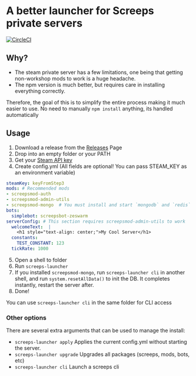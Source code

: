 # A better launcher for Screeps private servers

[![CircleCI](https://circleci.com/gh/screepers/screeps-launcher/tree/master.svg?style=shield)](https://circleci.com/gh/screepers/screeps-launcher/tree/master)

## Why?
* The steam private server has a few limitations, one being that getting non-workshop mods to work is a huge headache. 
* The npm version is much better, but requires care in installing everything correctly.

Therefore, the goal of this is to simplify the entire process making it much easier to use. 
No need to manually `npm install` anything, its handled automatically

## Usage
1. Download a release from the [Releases](https://github.com/ags131/screeps-launcher/releases) Page
2. Drop into an empty folder or your PATH
3. Get your [Steam API key](https://steamcommunity.com/dev/apikey)
4. Create config.yml (All fields are optional! You can pass STEAM_KEY as an environment variable)
  ```yaml
  steamKey: keyFromStep3
  mods: # Recommended mods
  - screepsmod-auth
  - screepsmod-admin-utils
  - screepsmod-mongo  # You must install and start `mongodb` and `redis` before this mod will work
  bots:
    simplebot: screepsbot-zeswarm
  serverConfig: # This section requires screepsmod-admin-utils to work
    welcomeText:  |
      <h1 style="text-align: center;">My Cool Server</h1>
    constants:
      TEST_CONSTANT: 123
    tickRate: 1000
  ```
5. Open a shell to folder
6. Run `screeps-launcher`
7. If you installed `screepsmod-mongo`, run `screeps-launcher cli` in another shell, and run `system.resetAllData()` to init the DB. It completes instantly, restart the server after.
8. Done!

You can use `screeps-launcher cli` in the same folder for CLI access

### Other options

There are several extra arguments that can be used to manage the install:
* `screeps-launcher apply` Applies the current config.yml without starting the server.
* `screeps-launcher upgrade` Upgrades all packages (screeps, mods, bots, etc)
* `screeps-launcher cli` Launch a screeps cli

